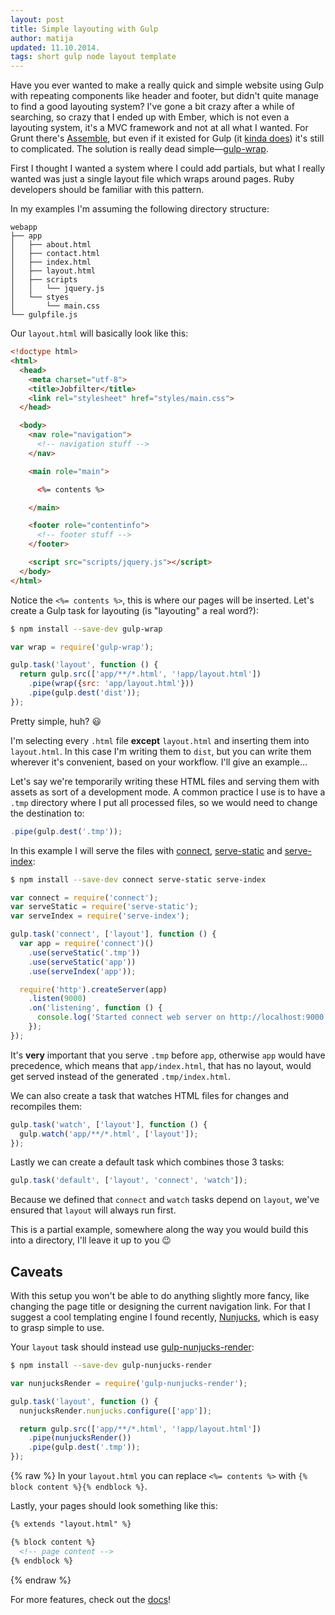 ```yaml
---
layout: post
title: Simple layouting with Gulp
author: matija
updated: 11.10.2014.
tags: short gulp node layout template
---
```


Have you ever wanted to make a really quick and simple website using Gulp with
repeating components like header and footer, but didn't quite manage to find a
good layouting system? I've gone a bit crazy after a while of searching, so
crazy that I ended up with Ember, which is not even a layouting system, it's a
MVC framework and not at all what I wanted. For Grunt there's
[Assemble][assemble], but even if it existed for Gulp (it [kinda
does][gulp-assemble]) it's still to complicated. The solution is really dead
simple—[gulp-wrap][gulp-wrap].

First I thought I wanted a system where I could add partials, but what I really
wanted was just a single layout file which wraps around pages. Ruby developers
should be familiar with this pattern.

In my examples I'm assuming the following directory structure:

```
webapp
├── app
│   ├── about.html
│   ├── contact.html
│   ├── index.html
│   ├── layout.html
│   ├── scripts
│   │   └── jquery.js
│   └── styes
│       └── main.css
└── gulpfile.js
```

Our `layout.html` will basically look like this:

```html
<!doctype html>
<html>
  <head>
    <meta charset="utf-8">
    <title>Jobfilter</title>
    <link rel="stylesheet" href="styles/main.css">
  </head>

  <body>
    <nav role="navigation">
      <!-- navigation stuff -->
    </nav>

    <main role="main">

      <%= contents %>

    </main>

    <footer role="contentinfo">
      <!-- footer stuff -->
    </footer>

    <script src="scripts/jquery.js"></script>
  </body>
</html>
```

Notice the `<%= contents %>`, this is where our pages will be inserted. Let's
create a Gulp task for layouting (is "layouting" a real word?):

```sh
$ npm install --save-dev gulp-wrap
```

```js
var wrap = require('gulp-wrap');

gulp.task('layout', function () {
  return gulp.src(['app/**/*.html', '!app/layout.html'])
    .pipe(wrap({src: 'app/layout.html'}))
    .pipe(gulp.dest('dist'));
});
```

Pretty simple, huh? :smiley:

I'm selecting every `.html` file **except** `layout.html` and inserting them
into `layout.html`. In this case I'm writing them to `dist`, but you can write
them wherever it's convenient, based on your workflow. I'll give an example…

Let's say we're temporarily writing these HTML files and serving them with
assets as sort of a development mode. A common practice I use is to have a
`.tmp` directory where I put all processed files, so we would need to change the
destination to:

```js
.pipe(gulp.dest('.tmp'));
```

In this example I will serve the files with [connect][connect],
[serve-static][serve-static] and [serve-index][serve-index]:

```sh
$ npm install --save-dev connect serve-static serve-index
```

```js
var connect = require('connect');
var serveStatic = require('serve-static');
var serveIndex = require('serve-index');

gulp.task('connect', ['layout'], function () {
  var app = require('connect')()
    .use(serveStatic('.tmp'))
    .use(serveStatic('app'))
    .use(serveIndex('app'));

  require('http').createServer(app)
    .listen(9000)
    .on('listening', function () {
      console.log('Started connect web server on http://localhost:9000');
    });
});
```

It's **very** important that you serve `.tmp` before `app`, otherwise `app`
would have precedence, which means that `app/index.html`, that has no layout,
would get served instead of the generated `.tmp/index.html`.

We can also create a task that watches HTML files for changes and recompiles
them:

```js
gulp.task('watch', ['layout'], function () {
  gulp.watch('app/**/*.html', ['layout']);
});
```

Lastly we can create a default task which combines those 3 tasks:

```js
gulp.task('default', ['layout', 'connect', 'watch']);
```

Because we defined that `connect` and `watch` tasks depend on `layout`, we've
ensured that `layout` will always run first.

This is a partial example, somewhere along the way you would build this into a
directory, I'll leave it up to you :wink:

## Caveats

With this setup you won't be able to do anything slightly more fancy, like
changing the page title or designing the current navigation link. For that I
suggest a cool templating engine I found recently, [Nunjucks][nunjucks], which
is easy to grasp simple to use.

Your `layout` task should instead use
[gulp-nunjucks-render][gulp-nunjucks-render]:

```sh
$ npm install --save-dev gulp-nunjucks-render
```

```js
var nunjucksRender = require('gulp-nunjucks-render');

gulp.task('layout', function () {
  nunjucksRender.nunjucks.configure(['app']);

  return gulp.src(['app/**/*.html', '!app/layout.html'])
    .pipe(nunjucksRender())
    .pipe(gulp.dest('.tmp'));
});
```

{% raw %}
In your `layout.html` you can replace `<%= contents %>` with `{% block content
%}{% endblock %}`.

Lastly, your pages should look something like this:

```html
{% extends "layout.html" %}

{% block content %}
  <!-- page content -->
{% endblock %}
```
{% endraw %}

For more features, check out the [docs][nunjucks-docs]!

[assemble]:             http://assemble.io/
[gulp-assemble]:        https://github.com/assemble/gulp-assemble
[gulp-wrap]:            https://github.com/adamayres/gulp-wrap
[connect]:              https://github.com/senchalabs/connect
[serve-static]:         https://github.com/expressjs/serve-static
[serve-index]:          https://github.com/expressjs/serve-index
[nunjucks]:             http://mozilla.github.io/nunjucks/
[nunjucks-docs]:        http://mozilla.github.io/nunjucks/templating.html
[gulp-nunjucks-render]: https://github.com/carlosl/gulp-nunjucks-render
